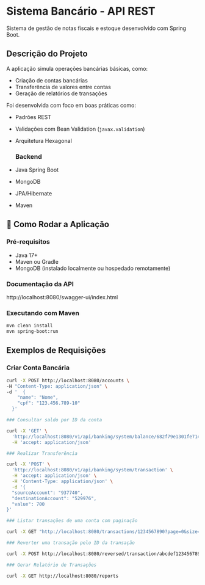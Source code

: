# Sistema Bancário - API REST

Sistema de gestão de notas fiscais e estoque desenvolvido com Spring Boot.

## Descrição do Projeto

A aplicação simula operações bancárias básicas, como:
- Criação de contas bancárias
- Transferência de valores entre contas
- Geração de relatórios de transações

Foi desenvolvida com foco em boas práticas como:
- Padrões REST
- Validações com Bean Validation (`javax.validation`)
- Arquitetura Hexagonal

  ### Backend
- Java Spring Boot
- MongoDB
- JPA/Hibernate
- Maven

## 🚀 Como Rodar a Aplicação

### Pré-requisitos

- Java 17+
- Maven ou Gradle
- MongoDB (instalado localmente ou hospedado remotamente)

### Documentação da API

http://localhost:8080/swagger-ui/index.html

### Executando com Maven

```bash
mvn clean install
mvn spring-boot:run
```

## Exemplos de Requisições

### Criar Conta Bancária

```bash
curl -X POST http://localhost:8080/accounts \
-H "Content-Type: application/json" \
-d '  {
    "name": "Nome",
    "cpf": "123.456.789-10"
  }'

### Consultar saldo por ID da conta

curl -X 'GET' \
  'http://localhost:8080/v1/api/banking/system/balance/682f79e1301fe71481e78149' \
  -H 'accept: application/json'

### Realizar Transferência

curl -X 'POST' \
  'http://localhost:8080/v1/api/banking/system/transaction' \
  -H 'accept: application/json' \
  -H 'Content-Type: application/json' \
  -d '{
  "sourceAccount": "937740",
  "destinationAccount": "529976",
  "value": 700
}'

### Listar transações de uma conta com paginação

curl -X GET "http://localhost:8080/transactions/1234567890?page=0&size=10"

### Reverter uma transação pelo ID da transação

curl -X POST http://localhost:8080/reversed/transaction/abcdef1234567890

### Gerar Relatório de Transações

curl -X GET http://localhost:8080/reports

